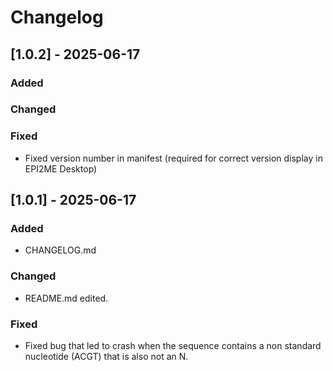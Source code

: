 # Changelog

## [1.0.2] - 2025-06-17
### Added

### Changed

### Fixed
- Fixed version number in manifest (required for correct version display in EPI2ME Desktop)


## [1.0.1] - 2025-06-17
### Added
- CHANGELOG.md

### Changed
- README.md edited.

### Fixed
- Fixed bug that led to crash when the sequence contains a non standard nucleotide (ACGT) that is also not an N.

